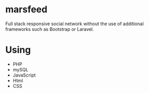 # marsfeed
Full stack responsive social network without the use of additional frameworks such as Bootstrap or Laravel.

# Using
- PHP
- mySQL
- JavaScript
- Html
- CSS

